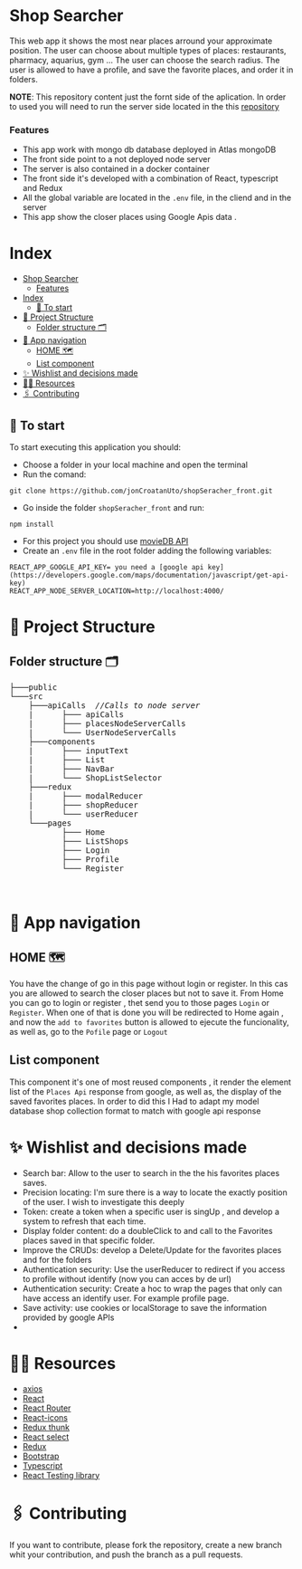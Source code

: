 # Shop Searcher

This web app it shows the most near places arround your approximate position.
The user can choose about multiple types of places: restaurants, pharmacy, aquarius, gym ...
The user can choose the search radius.
The user is allowed to have a profile, and save the favorite places, and order it in folders.

**NOTE**: This repository content just the fornt side of the aplication. In order to used you will need to run the server side located in the this [repository](https://github.com/jonCroatanUto/shopSeracher_back.git)

### Features

- This app work with mongo db database deployed in Atlas mongoDB
- The front side point to a not deployed node server
- The server is also contained in a docker container
- The front side it's developed with a combination of React, typescript and Redux
- All the global variable are located in the `.env` file, in the cliend and in the server
- This app show the closer places using Google Apis data .

# Index

- [Shop Searcher](#shop-searcher)
    - [Features](#features)
- [Index](#index)
  - [🚀 To start](#-to-start)
- [🦴 Project Structure](#-project-structure)
  - [Folder structure 🗂](#folder-structure-)
- [🧭 App navigation](#-app-navigation)
  - [HOME 🗺](#home-)
  - [List component](#list-component)
- [✨ Wishlist and decisions made](#-wishlist-and-decisions-made)
- [🕵️‍♂️ Resources](#️️-resources)
- [🖇️ Contributing](#️-contributing)

## 🚀 To start

To start executing this application you should:

- Choose a folder in your local machine and open the terminal
- Run the comand:

```
git clone https://github.com/jonCroatanUto/shopSeracher_front.git
```

- Go inside the folder `shopSeracher_front` and run:

```
npm install
```

- For this project you should use [movieDB API](https://developers.themoviedb.org/3)
- Create an `.env` file in the root folder adding the following variables:

```
REACT_APP_GOOGLE_API_KEY= you need a [google api key](https://developers.google.com/maps/documentation/javascript/get-api-key)
REACT_APP_NODE_SERVER_LOCATION=http://localhost:4000/
```

###

# 🦴 Project Structure

## Folder structure 🗂

<pre>
├───public
└───src
    ├───apiCalls  <i>//Calls to node server </i>
    |	   ├─── apiCalls
    |      ├─── placesNodeServerCalls
    |      └─── UserNodeServerCalls 
    ├───components
    |      ├─── inputText
    |      ├─── List
    |      ├─── NavBar
    |      └─── ShopListSelector
    ├───redux
    |      ├─── modalReducer
    |      ├─── shopReducer
    |      └─── userReducer 
    └───pages
           ├─── Home
           ├─── ListShops
           ├─── Login
           ├─── Profile
           └─── Register 
   

</pre>

# 🧭 App navigation

## HOME 🗺

You have the change of go in this page without login or register. In this cas you are allowed to search the closer places but not to save it.
From Home you can go to login or register , thet send you to those pages `Login` or `Register`. When one of that is done you will be redirected to Home again , and now the `add to favorites` button is allowed to ejecute the funcionality, as well as, go to the `Pofile` page or `Logout`

## List component

This component it's one of most reused components , it render the element list of the `Places Api` response from google, as well as, the display of the saved favorites places.
In order to did this I Had to adapt my model database shop collection format to match with google api response

# ✨ Wishlist and decisions made

- Search bar: Allow to the user to search in the the his favorites places saves.
- Precision locating: I'm sure there is a way to locate the exactly position of the user. I wish to investigate this deeply
- Token: create a token when a specific user is singUp , and develop a system to refresh that each time.
- Display folder content: do a doubleClick to and call to the Favorites places saved in that specific folder.
- Improve the CRUDs: develop a Delete/Update for the favorites places and for the folders
- Authentication security: Use the userReducer to redirect if you access to profile without identify (now you can acces by de url)
- Authentication security: Create a hoc to wrap the pages that only can have access an identify user. For example profile page.
- Save activity: use cookies or localStorage to save the information provided by google APIs
-

# 🕵️‍♂️ Resources

- [axios](https://www.npmjs.com/package/axios)
- [React](https://es.reactjs.org/)
- [React Router](https://github.com/remix-run/react-router)
- [React-icons](https://react-icons.github.io/react-icons/)
- [Redux thunk](https://github.com/reduxjs/redux-thunk)
- [React select](https://react-select.com/home)
- [Redux](https://redux.js.org/)
- [Bootstrap](https://getbootstrap.com/)
- [Typescript](https://www.typescriptlang.org/)
- [React Testing library](https://testing-library.com/docs/react-testing-library/intro/)

# 🖇️ Contributing

If you want to contribute, please fork the repository, create a new branch whit your contribution, and push the branch as a pull requests.

```

```
